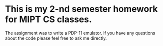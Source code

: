 # This is my 2-nd semester homework for MIPT CS classes.
The assignment was to write a PDP-11 emulator. If you have any questions about the code please feel free to ask me directly.

